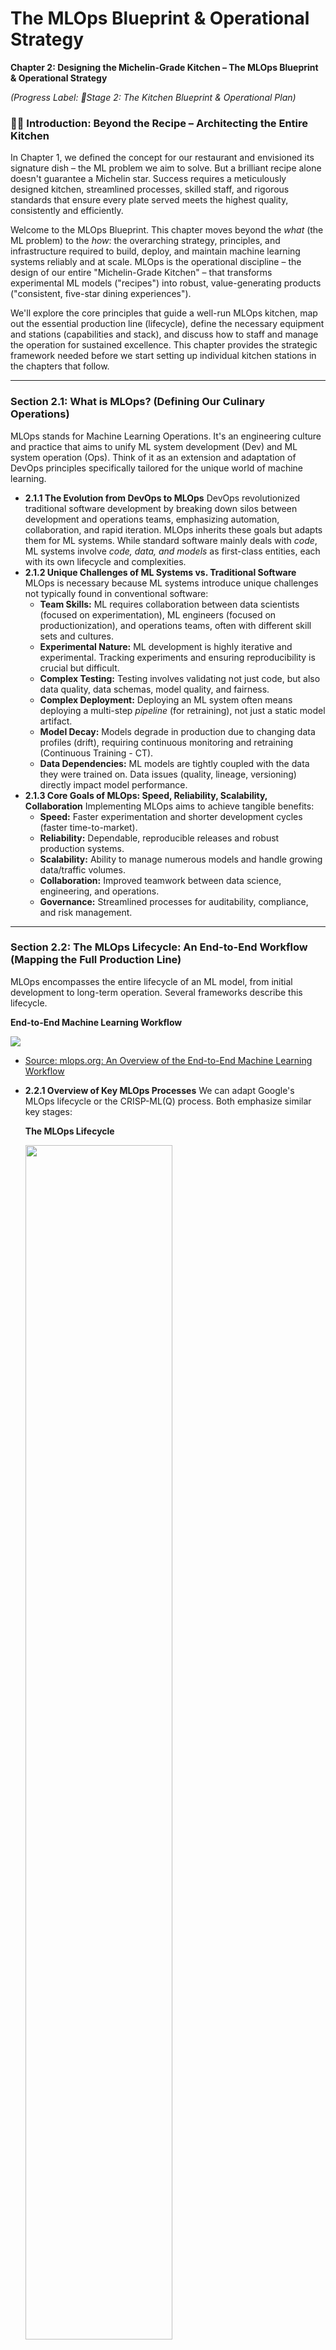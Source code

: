 # The MLOps Blueprint & Operational Strategy

**Chapter 2: Designing the Michelin-Grade Kitchen – The MLOps Blueprint & Operational Strategy**

*(Progress Label: 📍Stage 2: The Kitchen Blueprint & Operational Plan)*

### 🧑‍🍳 Introduction: Beyond the Recipe – Architecting the Entire Kitchen

In Chapter 1, we defined the concept for our restaurant and envisioned its signature dish – the ML problem we aim to solve. But a brilliant recipe alone doesn't guarantee a Michelin star. Success requires a meticulously designed kitchen, streamlined processes, skilled staff, and rigorous standards that ensure every plate served meets the highest quality, consistently and efficiently.

Welcome to the MLOps Blueprint. This chapter moves beyond the *what* (the ML problem) to the *how*: the overarching strategy, principles, and infrastructure required to build, deploy, and maintain machine learning systems reliably and at scale. MLOps is the operational discipline – the design of our entire "Michelin-Grade Kitchen" – that transforms experimental ML models ("recipes") into robust, value-generating products ("consistent, five-star dining experiences").

We'll explore the core principles that guide a well-run MLOps kitchen, map out the essential production line (lifecycle), define the necessary equipment and stations (capabilities and stack), and discuss how to staff and manage the operation for sustained excellence. This chapter provides the strategic framework needed before we start setting up individual kitchen stations in the chapters that follow.

---

### Section 2.1: What is MLOps? (Defining Our Culinary Operations)

MLOps stands for Machine Learning Operations. It's an engineering culture and practice that aims to unify ML system development (Dev) and ML system operation (Ops). Think of it as an extension and adaptation of DevOps principles specifically tailored for the unique world of machine learning.

*   **2.1.1 The Evolution from DevOps to MLOps**
    DevOps revolutionized traditional software development by breaking down silos between development and operations teams, emphasizing automation, collaboration, and rapid iteration. MLOps inherits these goals but adapts them for ML systems. While standard software mainly deals with *code*, ML systems involve *code, data, and models* as first-class entities, each with its own lifecycle and complexities.
*   **2.1.2 Unique Challenges of ML Systems vs. Traditional Software**
    MLOps is necessary because ML systems introduce unique challenges not typically found in conventional software: 
    *   **Team Skills:** ML requires collaboration between data scientists (focused on experimentation), ML engineers (focused on productionization), and operations teams, often with different skill sets and cultures.
    *   **Experimental Nature:** ML development is highly iterative and experimental. Tracking experiments and ensuring reproducibility is crucial but difficult.
    *   **Complex Testing:** Testing involves validating not just code, but also data quality, data schemas, model quality, and fairness.
    *   **Complex Deployment:** Deploying an ML system often means deploying a multi-step *pipeline* (for retraining), not just a static model artifact.
    *   **Model Decay:** Models degrade in production due to changing data profiles (drift), requiring continuous monitoring and retraining (Continuous Training - CT).
    *   **Data Dependencies:** ML models are tightly coupled with the data they were trained on. Data issues (quality, lineage, versioning) directly impact model performance.
*   **2.1.3 Core Goals of MLOps: Speed, Reliability, Scalability, Collaboration**
    Implementing MLOps aims to achieve tangible benefits:
    *   **Speed:** Faster experimentation and shorter development cycles (faster time-to-market).
    *   **Reliability:** Dependable, reproducible releases and robust production systems.
    *   **Scalability:** Ability to manage numerous models and handle growing data/traffic volumes.
    *   **Collaboration:** Improved teamwork between data science, engineering, and operations.
    *   **Governance:** Streamlined processes for auditability, compliance, and risk management.

---

### Section 2.2: The MLOps Lifecycle: An End-to-End Workflow (Mapping the Full Production Line)

MLOps encompasses the entire lifecycle of an ML model, from initial development to long-term operation. Several frameworks describe this lifecycle.


**End-to-End Machine Learning Workflow**

<img src="../../_static/mlops/ch2_blueprint/ml_engineering.jpg"/>

- [Source: mlops.org: An Overview of the End-to-End Machine Learning Workflow](https://ml-ops.org/content/end-to-end-ml-workflow)



*   **2.2.1 Overview of Key MLOps Processes**
    We can adapt Google's MLOps lifecycle or the CRISP-ML(Q) process. Both emphasize similar key stages:

    **The MLOps Lifecycle**

    <img src="../../_static/mlops/ch2_blueprint/google_ml_lifecycle.png" width=70%/>

    - [Google: Practitioners guide to MLOps: A framework for continuous delivery and automation of machine learning](https://services.google.com/fh/files/misc/practitioners_guide_to_mlops_whitepaper.pdf)

    *   **ML Development:** Experimenting, prototyping, data prep, model training & evaluation (offline). Output: Formalized training pipeline code/definition.
    *   **Training Operationalization:** Building, testing, and deploying the training pipeline itself (CI/CD for the pipeline). Output: A deployable training pipeline.
    *   **Continuous Training (CT):** Automatically executing the training pipeline based on triggers (new data, schedule, decay). Output: A trained, validated, and registered model.
    *   **Model Deployment:** Packaging, testing, and deploying the *trained model* to a serving environment. Output: A prediction service.
    *   **Prediction Serving:** Handling inference requests (online, batch, streaming). Output: Predictions.
    *   **Continuous Monitoring:** Tracking model effectiveness (accuracy, drift) and efficiency (latency, resources). Output: Performance metrics, alerts, potential retraining triggers.
    *   **Data and Model Management:** Central governance of ML artifacts (datasets, features, models, metadata) for auditability, reproducibility, and compliance.

*   **2.2.2 The Iterative and Interconnected Nature of MLOps**
    This lifecycle is not linear waterfall. It's highly iterative, with feedback loops connecting various stages. Monitoring results might trigger retraining; deployment issues might require revisiting development; new business needs identified during operation might loop back to the initial ML development phase.

    **AWS Well-Architected ML lifecycle phases**

    <img src="../../_static/mlops/ch2_blueprint/aws_ml_lifecycle_phases.png" width=70%/>

    - [Source: AWS Well-Architected Framework: Machine Learning Lens](https://docs.aws.amazon.com/wellarchitected/latest/machine-learning-lens/machine-learning-lens.html)


    **Simplified MLOps End-to-End Workflow**

    <img src="../../_static/mlops/ch2_blueprint/google_ml_workflow.png"/>

    - [Google: Practitioners guide to MLOps: A framework for continuous delivery and automation of machine learning](https://services.google.com/fh/files/misc/practitioners_guide_to_mlops_whitepaper.pdf)

---

### Section 2.3: Core MLOps Design Principles (Our Kitchen's Guiding Philosophies)

These principles form the bedrock of a successful MLOps implementation. [MLOps Principles.md, mlops-foundation-roadmap-for-enterprises-with-amazon-sagemaker.md (Page 14), Guidelines for developing high-quality, predictive ML solutions.md]

*   **2.3.1 Automation:** Automate everything possible – data pipelines, model training, testing, deployment, infrastructure provisioning (IaC). Reduces manual effort, errors, and increases speed.
*   **2.3.2 Reproducibility:** Ensure experiments, pipeline runs, and model predictions can be reliably reproduced. This requires meticulous versioning.
    *   *Versioning:* Treat code, data, models, parameters, and environments as versioned artifacts. Use tools like Git (code), DVC (data), Model Registries (models).
*   **2.3.3 Continuous X:** Implement CI/CD/CT/CM.
    *   *CI (Continuous Integration):* Test and validate code, data, and models frequently.
    *   *CD (Continuous Delivery/Deployment):* Reliably release pipeline updates and new model versions.
    *   *CT (Continuous Training):* Automatically retrain models to adapt to new data/patterns.
    *   *CM (Continuous Monitoring):* Constantly track production performance and health.
*   **2.3.4 Comprehensive Testing:** Implement rigorous testing across the lifecycle.
    *   *Data Tests:* Validate schema, distributions, quality.
    *   *Model Tests:* Unit tests for code, training convergence checks, evaluation against metrics, fairness/bias tests.
    *   *Infrastructure Tests:* Reproducibility checks, pipeline integration tests, deployment validation (canary/shadow).
*   **2.3.5 Monitoring and Observability:** Go beyond simple metrics. Instrument systems to understand *why* failures happen. Log extensively. Track lineage.
*   **2.3.6 Modularity & Reusability:** Design loosely coupled components (pipelines, feature logic, models) that can be independently developed, tested, deployed, and reused.
*   **2.3.7 Scalability:** Design systems that can handle growth in data volume, model complexity, number of models, and request load.
*   **2.3.8 Collaboration & Defined Roles:** Foster collaboration between diverse roles (Data Science, MLE, Ops, etc.) with clear ownership and responsibilities.
*   **2.3.9 Governance, Security, and Compliance by Design:** Integrate checks and processes for security, compliance (e.g., GDPR, EU AI Act), auditability, and responsible AI throughout the lifecycle.

---

### Section 2.4: The MLOps Stack Canvas: Architecting Your System (The Kitchen Layout Plan)

The MLOps Stack Canvas provides a framework to systematically plan the architecture and infrastructure components needed for your specific ML project. It helps translate MLOps principles and capabilities into concrete choices. 

*   **2.4.1 Introduction to the MLOps Stack Canvas Framework**
    *   Purpose: Structure workflows, architecture, and infrastructure choices.
    *   Analogy: Like a Business Model Canvas, but for MLOps tech stack.
    *   Structure: Data/Code Management, Model Management, Metadata Management blocks.

    **The MLOps Stack Canvas**
    <img src="../../_static/mlops/ch2_blueprint/stack_canvas.png"/>

    - [Source: mlops.org: MLOps Stack Canvas](https://ml-ops.org/content/mlops-stack-canvas)


    **Mapping the CRISP-ML(Q) process model to the MLOps stack**
    <img src="../../_static/mlops/ch2_blueprint/map_process_to_stack.png" width=80%/>

    - [Source: mlops.org: MLOps Stack Canvas](https://ml-ops.org/content/mlops-stack-canvas)

*   **2.4.2 Block 1: Value Proposition (Revisiting the "Why")**
    *   *Key Questions:* What problem does this ML system solve for the user/business? Why is it important? Who is the user? Who owns the production model?
    *   *Relevant Capability:* Aligning with Business Goals (from Chapter 1).
*   **2.4.3 Block 2: Data Sources and Data Versioning (The Pantry & Inventory System)**
    *   *Key Questions:* Mandatory versioning? Data sources (owned, public, paid)? Storage (lake, DWH)? Labeling required? How to version data? Data pipeline tooling?
    *   *Capability Deep Dive:* Data Ingestion, Data Storage, Data Versioning (DVC, Git LFS), Data Governance (access, privacy).
*   **2.4.4 Block 3: Data Analysis and Experiment Management (The Chef's Lab Notebook)**
    *   *Key Questions:* Language (Python, R, SQL)? Infra needs for training? Evaluation metrics (business & ML)? How to track experiments (metadata, params, data)? ML Frameworks?
    *   *Capability Deep Dive:* Experimentation Environments (Notebooks, IDEs), Experiment Tracking tools (MLflow, W&B, Vertex AI Experiments, SageMaker Experiments), ML Frameworks (TF, PyTorch). 
*   **2.4.5 Block 4: Feature Store and Workflows (The Spice Rack & Prep Instructions)**
    *   *Key Questions:* Mandatory? How are features computed (train vs. serve)? Infra needs? Buy vs. Make? Databases involved? APIs?
    *   *Capability Deep Dive:* Feature Engineering Tools, Feature Stores (Feast, Tecton, Vertex AI Feature Store, SageMaker Feature Store), Data Processing Capabilities (Batch/Stream), Workflow Orchestration.
*   **2.4.6 Block 5: Foundations (DevOps & Code Management) (Kitchen Utensils & Basic Hygiene)**
    *   *Key Questions:* Source control (Git)? System monitoring? Notebook versioning? Trunk-based dev? CI/CD for code? DevOps metrics (DORA)?
    *   *Capability Deep Dive:* Source Control, CI/CD Systems, Testing Frameworks, Monitoring Tools (for infra).
*   **2.4.7 Block 6: Continuous Integration, Training, and Deployment (ML Pipeline Orchestration) (The Automated Assembly Line)**
    *   *Key Questions:* Retraining frequency/trigger? Where (local/cloud)? Workflow definition? Distributed training needed? CI pipeline tools? Non-functional requirement testing (fairness, robustness)?
    *   *Capability Deep Dive:* ML Pipeline Orchestrators (Kubeflow, SageMaker Pipelines, Airflow, Vertex AI Pipelines), CI/CD for ML Pipelines, Automated Testing Frameworks.
*   **2.4.8 Block 7: Model Registry and Model Versioning (The Recipe Book Archive)**
    *   *Key Questions:* Mandatory? Where to store/track models? Versioning standards (semantic)?
    *   *Capability Deep Dive:* Model Registries (MLflow, SageMaker, Vertex AI), Model Versioning Strategies.
*   **2.4.9 Block 8: Model Deployment & Prediction Serving (The Serving Counter & Delivery)**
    *   *Key Questions:* Delivery format? Target environment? Release policy (A/B, canary)? Deployment strategy? (shadow/canary)
    *   *Capability Deep Dive:* Model Serving Frameworks (TF Serving, TorchServe, Triton), Deployment Platforms (Kubernetes, Serverless, SageMaker Endpoints, Vertex AI Endpoints), Online Experimentation Tools.
*   **2.4.10 Block 9: ML Model, Data, and System Monitoring (Quality Control Inspector)**
    *   *Key Questions:* Mandatory? Metrics (ML, domain)? Decay/Drift detection? Operational monitoring? Alerting strategy? Retraining triggers?
    *   *Capability Deep Dive:* Monitoring Platforms (CloudWatch, Datadog, ML-specific tools like WhyLabs, Arize), Alerting Systems, Drift Detection Algorithms.
*   **2.4.11 Block 10: Metadata Store (The Central Kitchen Logbook)**
    *   *Key Questions:* What metadata to collect? Governance needs? Documentation strategy (Datasheets, Model Cards)? Operational metrics?
    *   *Capability Deep Dive:* ML Metadata Management Tools (MLMD, MLflow Tracking), Artifact Repositories.
*   **2.4.12 Overarching Considerations: Build vs. Buy, Platform Choices, Skills**
    *   Revisiting the Build vs. Buy decision for each component.
    *   Choosing an integrated platform vs. best-of-breed tools.
    *   Assessing required team skills vs. available tooling.

---

### Section 2.5: MLOps Maturity Levels (Phasing the Kitchen Construction)

Organizations adopt MLOps practices progressively. Understanding these levels helps set realistic goals.

*   **2.5.1 Level 0: Manual Processes (The Home Cook Experimenting)**
    *   *Characteristics:* Manual, script-driven, interactive; Disconnected Dev/Ops; Infrequent releases; No CI/CD; Deployment = Prediction Service only; Limited monitoring.
    *   *Challenges:* Slow iteration, error-prone, reproducibility issues, model decay unnoticed.
*   **2.5.2 Level 1: ML Pipeline Automation (The Professional Prep Cook)**
    *   *Characteristics:* Rapid experimentation via orchestrated pipelines; Continuous Training (CT) automated; Experimental-operational symmetry; Modular code; Continuous Delivery of models;
    *   *Key Additions:* Automated Data/Model Validation, Feature Store (optional), Metadata Management, Pipeline Triggers.
    *   *Challenges:* Pipeline updates are often manual; CI/CD for the pipeline itself is missing.
*   **2.5.3 Level 2: CI/CD Pipeline Automation (The Fully Automated Kitchen Line)**
    *   *Characteristics:* Adds robust, automated CI/CD for rapid/reliable pipeline updates; Automated build, test, deploy of pipeline components.
    *   *Key Additions:* Source Control, Test/Build Services, Deployment Services, Model Registry, Feature Store, Metadata Store, Pipeline Orchestrator (all fully integrated).
*   **2.5.4 Aligning with AI Readiness (Tactical, Strategic, Transformational)**
    *   Mapping MLOps maturity to broader organizational AI adoption stages. [MLOps Stack Canvas.md]

**Aligning with AI Readiness (Tactical, Strategic, Transformational)**
<img src="../../_static/mlops/ch2_blueprint/ai_readiness.png" width="70%"/>

- [Source: mlops.org: MLOps Stack Canvas](https://ml-ops.org/content/mlops-stack-canvas)


---

### Section 2.6: Documenting MLOps Architecture (Architectural Decision Records - ADRs)

A lightweight method for capturing key architectural decisions and their rationale during the planning phase.

*   *Purpose:* Track choices made for specific MLOps components (e.g., "Why we chose MLflow for experiment tracking").
*   *Format:* Context, Decision, Consequences.

*   The following is a simplified example of such [ARD](https://ml-ops.org/content/mlops-stack-canvas).

    *   **ARD**: Dataset versioning.

    *   **Context**: As requested by the regulatory requirements, every retraining of the ML model should be in sync with the changes in the dataset.

    *   **Decision**: The ML model should be retrained whenever a new batch of data points is collected. Therefore, we decided to use DVC to track datasets and ML models. An alternative solution would be LakeFS.

    *   **Consequences**: We need to move our data storage to the DVC-supported storage mechanisms. Additionally, upskilling our team members is required.
---


### Section 2.7: Roles and Responsibilities in MLOps (Staffing the Kitchen)

Successful MLOps requires a diverse team with clear roles and effective collaboration.

*   **2.7.1 Key Personas:** Data Scientist, ML Engineer, MLOps Engineer, Data Engineer, Platform Engineer, Software Engineer, Domain Expert (SME), Product Manager, IT/Security/Compliance, Business Stakeholders.
*   **2.7.2 Collaboration Models:**
    *   *Approach 1:* Separate Teams (DS/ML vs. Platform/Ops) - Pros (specialization, easier hiring), Cons (handoffs, overhead, debugging challenges, narrow context).
    *   *Approach 2:* Data Scientists Own End-to-End ("Full-Stack DS") - Pros (faster iteration, full context), Cons (requires "unicorn" skills, potential for boilerplate).
    *   *Approach 3:* Hybrid/Platform-Enabled - Specialists build tools/platforms, enabling DS/MLE to own end-to-end workflow with abstractions.
*   **2.7.3 Structuring ML Teams for Success:** Aligning team structure with organizational ML maturity and goals (R&D vs. Embedded vs. Centralized vs. ML-First).

**Key Personas**
<img src="../../_static/mlops/ch2_blueprint/roles.png"/>

- [Source: AWS: MLOps foundation roadmap for enterprises with Amazon SageMaker](https://aws.amazon.com/blogs/machine-learning/mlops-foundation-roadmap-for-enterprises-with-amazon-sagemaker)


**Personas, operations, and technology summary**
<img src="../../_static/mlops/ch2_blueprint/operations_account.png"/>

- [Source: AWS: MLOps foundation roadmap for enterprises with Amazon SageMaker](https://aws.amazon.com/blogs/machine-learning/mlops-foundation-roadmap-for-enterprises-with-amazon-sagemaker)

---

### Project: "Trending Now" – Blueprinting MLOps Strategy

Let's apply the concepts from this chapter to define the initial MLOps strategy for our "Trending Now" application.

*   **2.P.1 Applying MLOps Principles to "Trending Now"**
    *   *Automation:* Target automation for data ingestion, LLM inference calls, and potentially model retraining (if XGBoost/BERT path is further developed). CI/CD for backend API.
    *   *Reproducibility:* Version control for code (FastAPI, frontend, scraping scripts), data (using DVC for scraped data/labels), model artifacts (XGBoost/BERT in registry), prompts (versioned config/code), and environment (Docker).
    *   *Continuous X:* Implement CI/CD for backend/frontend. Design for potential CT for the XGBoost/BERT model based on new data or performance monitoring. Implement CM for LLM API calls (cost, latency, errors) and model outputs.
    *   *Testing:* Unit tests for backend logic, data validation checks for scraped data, testing LLM prompt effectiveness (offline), integration tests for API.
    *   *Monitoring:* Focus on LLM cost, latency, API errors, output quality (drift in scores/tags), operational metrics of FastAPI service.
    *   *Modularity:* Separate FastAPI backend, frontend, data ingestion pipeline, inference pipeline.
*   **2.P.2 Using the MLOps Stack Canvas to Plan "Trending Now" Infrastructure**
    *   *(Walk through key canvas blocks)*
    *   *Data Sources/Versioning:* Web scraping (APIs/HTML), store raw/processed data (e.g., S3/local Parquet), use DVC for versioning.
    *   *Experiment Management:* Minimal for LLM (prompt variations tracked in Git). Required if developing XGBoost/BERT (MLflow/W&B).
    *   *Feature Store:* Not strictly necessary initially; features (plot/review text) are directly passed to LLM. Could be considered later if complex features are derived.
    *   *CI/CD/CT Orchestration:* GitHub Actions for backend CI/CD. Simple scheduler (cron) or manual trigger for ingestion. Orchestrator less critical initially, could use basic scripts or serverless workflows (AWS Step Functions/Lambda).
    *   *Model Registry:* Minimal registry needed for LLM (track prompt versions/model endpoints). Essential for XGBoost/BERT (SageMaker/MLflow).
    *   *Deployment/Serving:* FastAPI backend (e.g., on AWS App Runner, Google Cloud Run, or simple EC2/VM), LLM via API.
    *   *Monitoring:* CloudWatch/Datadog for basic infra/API monitoring; custom logging/analysis for LLM cost/output drift.
    *   *Metadata Store:* Simple logging initially; potentially MLflow for tracking related artifacts if XGBoost/BERT is developed.
    *   *Build vs Buy:* Buy LLM API. Build backend/frontend/ingestion scripts. Use open-source/managed services for MLOps components where feasible (e.g., Git, DVC, potentially MLflow).
*   **2.P.3 Determining the Initial MLOps Maturity Level for the Project**
    *   Likely starts between Level 0 and Level 1. Manual experimentation (prompt engineering), potentially automated data ingestion pipeline, manual deployment of backend service. Aim to move towards Level 1/2 for the components we build (e.g., CI/CD for backend).
*   **2.P.4 Defining Roles for the "Trending Now" Project Team (Conceptual)**
    *   *ML Engineer/Backend Dev:* Builds FastAPI, integrates LLM, sets up ingestion.
    *   *Frontend Dev:* Builds HTML/CSS/JS and D3.js visualization.
    *   *(Implicit MLOps Role):* Responsible for deployment, monitoring setup, automation scripts. In a small team, this might overlap with the ML/Backend role initially.

---

### 🧑‍🍳 Conclusion: Laying the Kitchen Foundation

We've now designed the blueprint for our Michelin-Grade ML Kitchen. We understand that MLOps is more than just deploying a model; it's a comprehensive set of principles, processes, and capabilities focused on building and operating ML systems reliably and efficiently. We've mapped the entire production line, from initial development to continuous monitoring and improvement, guided by core philosophies like automation and reproducibility.

Using the MLOps Stack Canvas, we've identified the essential "stations" and "equipment" required, considering the trade-offs and maturity needed. We also understand the importance of a skilled and collaborative kitchen crew. This strategic foundation, this MLOps blueprint, is essential before we start assembling the individual parts. With this plan in place, we are ready to start gathering the highest quality ingredients in the next chapter: Data Sourcing, Discovery, and Understanding.

---



### References

- [Google: Practitioners guide to MLOps: A framework for continuous delivery and automation of machine learning](https://services.google.com/fh/files/misc/practitioners_guide_to_mlops_whitepaper.pdf)
- [AWS: MLOps foundation roadmap for enterprises with Amazon SageMaker](https://aws.amazon.com/blogs/machine-learning/mlops-foundation-roadmap-for-enterprises-with-amazon-sagemaker/?mld_ops10)
- [mlops.org: MLOps Stack Canvas](https://ml-ops.org/content/mlops-stack-canvas)
- [Designing Machine Learning Systems by Chip Huyen](https://www.oreilly.com/library/view/designing-machine-learning/9781098107956/)
- [Full Stack Deep Learning - 2022 Course](https://fullstackdeeplearning.com/course/2022/)
- [AWS Well-Architected Framework: Machine Learning Lens](https://docs.aws.amazon.com/wellarchitected/latest/machine-learning-lens/machine-learning-lens.html)


